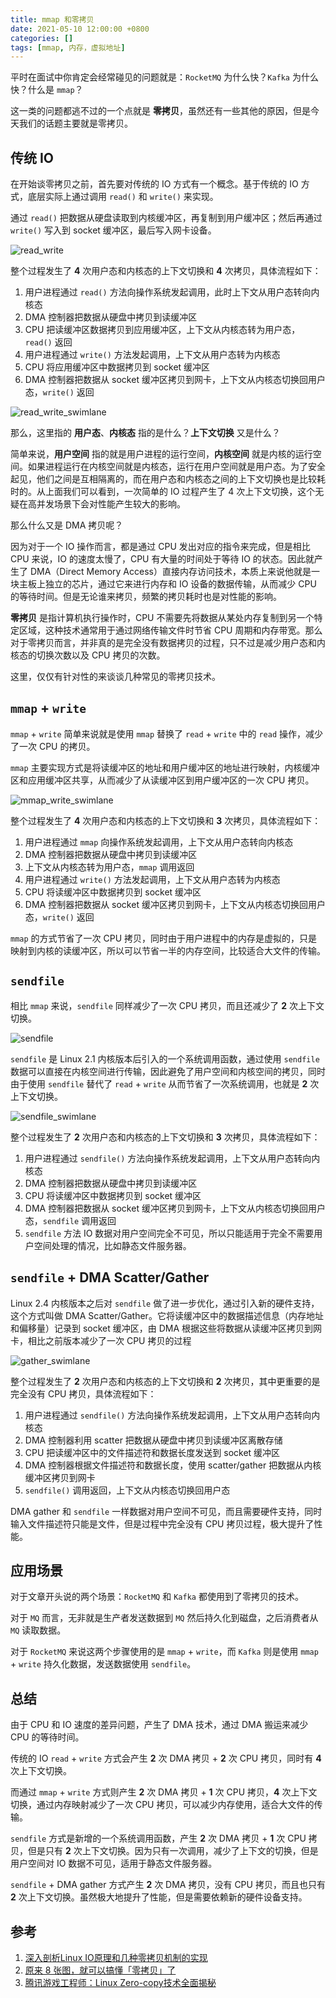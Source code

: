 ```yaml
---
title: mmap 和零拷贝
date: 2021-05-10 12:00:00 +0800
categories: []
tags: [mmap, 内存，虚拟地址]
---
```


平时在面试中你肯定会经常碰见的问题就是：`RocketMQ` 为什么快？`Kafka` 为什么快？什么是 `mmap`？

这一类的问题都逃不过的一个点就是 **零拷贝**，虽然还有一些其他的原因，但是今天我们的话题主要就是零拷贝。

## 传统 IO 

在开始谈零拷贝之前，首先要对传统的 IO 方式有一个概念。基于传统的 IO 方式，底层实际上通过调用 `read()` 和 `write()` 来实现。

通过 `read()` 把数据从硬盘读取到内核缓冲区，再复制到用户缓冲区；然后再通过 `write()` 写入到 socket 缓冲区，最后写入网卡设备。

![read_write](../../../../image/2021-05-21-mmap/read_write.jpg)

整个过程发生了 **4** 次用户态和内核态的上下文切换和 **4** 次拷贝，具体流程如下：

1. 用户进程通过 `read()` 方法向操作系统发起调用，此时上下文从用户态转向内核态
2. DMA 控制器把数据从硬盘中拷贝到读缓冲区
3. CPU 把读缓冲区数据拷贝到应用缓冲区，上下文从内核态转为用户态，`read()` 返回
4. 用户进程通过 `write()` 方法发起调用，上下文从用户态转为内核态
5. CPU 将应用缓冲区中数据拷贝到 socket 缓冲区
6. DMA 控制器把数据从 socket 缓冲区拷贝到网卡，上下文从内核态切换回用户态，`write()` 返回

![read_write_swimlane](../../../../image/2021-05-21-mmap/read_write_swimlane.jpg)

那么，这里指的 **用户态**、**内核态** 指的是什么？**上下文切换** 又是什么？

简单来说，**用户空间** 指的就是用户进程的运行空间，**内核空间** 就是内核的运行空间。如果进程运行在内核空间就是内核态，运行在用户空间就是用户态。为了安全起见，他们之间是互相隔离的，而在用户态和内核态之间的上下文切换也是比较耗时的。从上面我们可以看到，一次简单的 IO 过程产生了 4 次上下文切换，这个无疑在高并发场景下会对性能产生较大的影响。

那么什么又是 DMA 拷贝呢？

因为对于一个 IO 操作而言，都是通过 CPU 发出对应的指令来完成，但是相比 CPU 来说，IO 的速度太慢了，CPU 有大量的时间处于等待 IO 的状态。因此就产生了 DMA（Direct Memory Access）直接内存访问技术，本质上来说他就是一块主板上独立的芯片，通过它来进行内存和 IO 设备的数据传输，从而减少 CPU 的等待时间。但是无论谁来拷贝，频繁的拷贝耗时也是对性能的影响。

**零拷贝** 是指计算机执行操作时，CPU 不需要先将数据从某处内存复制到另一个特定区域，这种技术通常用于通过网络传输文件时节省 CPU 周期和内存带宽。那么对于零拷贝而言，并非真的是完全没有数据拷贝的过程，只不过是减少用户态和内核态的切换次数以及 CPU 拷贝的次数。

这里，仅仅有针对性的来谈谈几种常见的零拷贝技术。

## `mmap` + `write`

`mmap` + `write` 简单来说就是使用 `mmap` 替换了 `read` + `write` 中的 `read` 操作，减少了一次 CPU 的拷贝。

`mmap` 主要实现方式是将读缓冲区的地址和用户缓冲区的地址进行映射，内核缓冲区和应用缓冲区共享，从而减少了从读缓冲区到用户缓冲区的一次 CPU 拷贝。

![mmap_write_swimlane](../../../../image/2021-05-21-mmap/mmap_write_swimlane.jpg)

整个过程发生了 **4** 次用户态和内核态的上下文切换和 **3** 次拷贝，具体流程如下：

1. 用户进程通过 `mmap` 向操作系统发起调用，上下文从用户态转向内核态
2. DMA 控制器把数据从硬盘中拷贝到读缓冲区
3. 上下文从内核态转为用户态，`mmap` 调用返回
4. 用户进程通过 `write()` 方法发起调用，上下文从用户态转为内核态
5. CPU 将读缓冲区中数据拷贝到 socket 缓冲区
6. DMA 控制器把数据从 socket 缓冲区拷贝到网卡，上下文从内核态切换回用户态，`write()` 返回

`mmap` 的方式节省了一次 CPU 拷贝，同时由于用户进程中的内存是虚拟的，只是映射到内核的读缓冲区，所以可以节省一半的内存空间，比较适合大文件的传输。

## `sendfile`

相比 `mmap` 来说，`sendfile` 同样减少了一次 CPU 拷贝，而且还减少了 **2** 次上下文切换。

![sendfile](../../../../image/2021-05-21-mmap/sendfile.jpg)

`sendfile` 是 Linux 2.1 内核版本后引入的一个系统调用函数，通过使用 `sendfile` 数据可以直接在内核空间进行传输，因此避免了用户空间和内核空间的拷贝，同时由于使用 `sendfile` 替代了 `read` + `write` 从而节省了一次系统调用，也就是 **2** 次上下文切换。

![sendfile_swimlane](../../../../image/2021-05-21-mmap/sendfile_swimlane.jpg)

整个过程发生了 **2** 次用户态和内核态的上下文切换和 **3** 次拷贝，具体流程如下：

1. 用户进程通过 `sendfile()` 方法向操作系统发起调用，上下文从用户态转向内核态
2. DMA 控制器把数据从硬盘中拷贝到读缓冲区
3. CPU 将读缓冲区中数据拷贝到 socket 缓冲区
4. DMA 控制器把数据从 socket 缓冲区拷贝到网卡，上下文从内核态切换回用户态，`sendfile` 调用返回
5. `sendfile` 方法 IO 数据对用户空间完全不可见，所以只能适用于完全不需要用户空间处理的情况，比如静态文件服务器。

## `sendfile` + DMA Scatter/Gather

Linux 2.4 内核版本之后对 `sendfile` 做了进一步优化，通过引入新的硬件支持，这个方式叫做 DMA Scatter/Gather。它将读缓冲区中的数据描述信息（内存地址和偏移量）记录到 socket 缓冲区，由 DMA 根据这些将数据从读缓冲区拷贝到网卡，相比之前版本减少了一次 CPU 拷贝的过程

![gather_swimlane](../../../../image/2021-05-21-mmap/gather_swimlane.jpg)

整个过程发生了 **2** 次用户态和内核态的上下文切换和 **2** 次拷贝，其中更重要的是完全没有 CPU 拷贝，具体流程如下：

1. 用户进程通过 `sendfile()` 方法向操作系统发起调用，上下文从用户态转向内核态
2. DMA 控制器利用 scatter 把数据从硬盘中拷贝到读缓冲区离散存储
3. CPU 把读缓冲区中的文件描述符和数据长度发送到 socket 缓冲区
4. DMA 控制器根据文件描述符和数据长度，使用 scatter/gather 把数据从内核缓冲区拷贝到网卡
5. `sendfile()` 调用返回，上下文从内核态切换回用户态

DMA gather 和 `sendfile` 一样数据对用户空间不可见，而且需要硬件支持，同时输入文件描述符只能是文件，但是过程中完全没有 CPU 拷贝过程，极大提升了性能。

## 应用场景

对于文章开头说的两个场景：`RocketMQ` 和 `Kafka` 都使用到了零拷贝的技术。

对于 `MQ` 而言，无非就是生产者发送数据到 `MQ` 然后持久化到磁盘，之后消费者从 `MQ` 读取数据。

对于 `RocketMQ` 来说这两个步骤使用的是 `mmap` + `write`，而 `Kafka` 则是使用 `mmap` + `write` 持久化数据，发送数据使用 `sendfile`。

## 总结

由于 CPU 和 IO 速度的差异问题，产生了 DMA 技术，通过 DMA 搬运来减少 CPU 的等待时间。

传统的 IO `read` + `write` 方式会产生 **2** 次 DMA 拷贝 + **2** 次 CPU 拷贝，同时有 **4** 次上下文切换。

而通过 `mmap` + `write` 方式则产生 **2** 次 DMA 拷贝 + **1** 次 CPU 拷贝，**4** 次上下文切换，通过内存映射减少了一次 CPU 拷贝，可以减少内存使用，适合大文件的传输。

`sendfile` 方式是新增的一个系统调用函数，产生 **2** 次 DMA 拷贝 + **1** 次 CPU 拷贝，但是只有 **2** 次上下文切换。因为只有一次调用，减少了上下文的切换，但是用户空间对 IO 数据不可见，适用于静态文件服务器。

`sendfile` + DMA gather 方式产生 **2** 次 DMA 拷贝，没有 CPU 拷贝，而且也只有 **2** 次上下文切换。虽然极大地提升了性能，但是需要依赖新的硬件设备支持。

## 参考

1. [深入剖析Linux IO原理和几种零拷贝机制的实现](https://juejin.cn/post/6844903949359644680)
2. [原来 8 张图，就可以搞懂「零拷贝」了](https://www.cnblogs.com/xiaolincoding/p/13719610.html)
3. [腾讯游戏工程师：Linux Zero-copy技术全面揭秘](https://www.toutiao.com/i6898240850917114380/)

